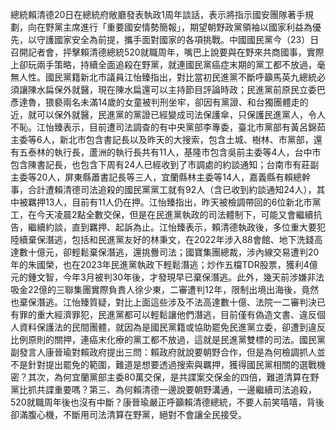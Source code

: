 總統賴清德20日在總統府敞廳發表執政1周年談話，表示將指示國安團隊著手規劃，向在野黨主席進行「重要國安情勢簡報」，期望朝野政黨領袖以國家利益為優先，以守護國家安全為前提，攜手面對國家的各項挑戰。中國國民黨今（23）日召開記者會，抨擊賴清德總統520就職周年，嘴巴上說要與在野來共商國事，實際上卻玩兩手策略，持續全面追殺在野黨，就連國民黨癌症末期的黨工都不放過，毫無人性。國民黨籍新北市議員江怡臻指出，對比當初民進黨不斷呼籲馬英九總統必須讓陳水扁保外就醫，現在陳水扁還可以主持節目評論時政；民進黨前原民立委巴彥達魯，猥褻兩名未滿14歲的女童被判刑坐牢，卻因有黨證、和台獨團體走的近，就可以保外就醫，民進黨的黨證已經變成司法保護傘，只保護民進黨人，令人不恥。江怡臻表示，目前遭司法調查的有中央黨部李專委，臺北市黨部有黃呂錦茹主委等6人，新北市包含書記長以及昨天的大搜索，包含土城、樹林、市黨部，還有五泰林的執行長，蘆洲的執行長共有11人，基隆市包含吳前主委等4人，台中市包含陳書記長，也包含下周有24人已經收到了市調處的約談通知；台南市有莊副主委等20人，屏東縣蕭書記長等三人，宜蘭縣林主委等14人，嘉義縣有賴總幹事，合計遭賴清德司法追殺的國民黨黨工就有92人（含已收到約談通知24人），其中被羈押13人，目前有11人仍在押。江怡臻指出，昨天被檢調帶回的6位新北市黨工，在今天凌晨2點全數交保，但是在民進黨執政的司法體制下，可能又會繼續抗告，繼續約談，直到羈押、起訴為止。江怡臻表示，賴清德執政後，多位重大要犯陸續棄保潛逃，包括和民進黨友好的林秉文，在2022年涉入88會館、地下洗錢高達數十億元，卻輕鬆棄保潛逃，還挑釁司法；國寶集團總裁，涉內線交易遭判20年的朱國榮，也在2023年民進黨執政下輕鬆潛逃；炒作五檔TDR股票，獲利4億元的鍾文智，今年3月被判30年後，才發現早已棄保潛逃。此外，幾天前涉嫌非法吸金22億的三聯集團實際負責人徐少東，二審遭判12年，限制出境出海後，竟然也棄保潛逃。江怡臻質疑，對比上面這些涉及不法高達數十億、法院一二審判決已有罪的重大經濟罪犯，民進黨都可以輕鬆讓他們潛逃，目前僅有偽造文書、違反個人資料保護法的民間團體，就因為是國民黨籍或協助罷免民進黨立委，卻遭到違反比例原則的關押，連癌末化療的黨工都不放過，這就是民進黨雙標的司法。國民黨副發言人康晉瑜對賴政府提出三問：賴政府就說要朝野合作，但是為何檢調抓人並不是針對提出罷免的範圍，難道是想要透過搜索與羈押，獲得國民黨相關的選戰機密？其次，為何宜蘭黨部主委80萬交保，是共諜案交保金的四倍，難道清算在野黨比抓共諜重要嗎？第三、為何賴清德一邊說要朝野溝通，一邊繼續司法追殺， 520就職周年後也沒有中斷？康晉瑜嚴正呼籲賴清德總統，不要人前笑嘻嘻，背後卻滿腹心機，不斷用司法清算在野黨，絕對不會讓全民接受。
